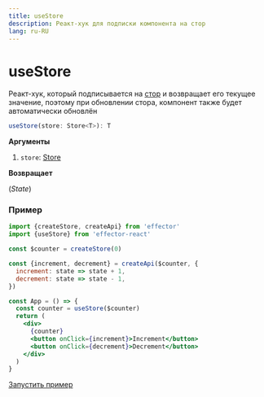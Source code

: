 ```yaml
---
title: useStore
description: Реакт-хук для подписки компонента на стор
lang: ru-RU
---
```


# useStore

Реакт-хук, который подписывается на [стор](/ru/api/effector/Store.md) и возвращает его текущее значение, поэтому при обновлении стора, компонент также будет автоматически обновлён

```ts
useStore(store: Store<T>): T
```

**Аргументы**

1. `store`: [Store](/ru/api/effector/Store.md)

**Возвращает**

(_State_)

### Пример

```jsx
import {createStore, createApi} from 'effector'
import {useStore} from 'effector-react'

const $counter = createStore(0)

const {increment, decrement} = createApi($counter, {
  increment: state => state + 1,
  decrement: state => state - 1,
})

const App = () => {
  const counter = useStore($counter)
  return (
    <div>
      {counter}
      <button onClick={increment}>Increment</button>
      <button onClick={decrement}>Decrement</button>
    </div>
  )
}
```

[Запустить пример](https://share.effector.dev/DHzp3z4r)
